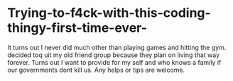 # Trying-to-f4ck-with-this-coding-thingy-first-time-ever-
It turns out I never did much other than playing games and hitting the gym. decided toq uit my old friend group because they plan on living that way forever. Turns out I want to provide for my self and who knows a family if our governments dont kill us. Any helps or tips are welcome.
